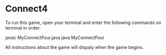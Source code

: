 # Connect4
To run this game, open your terminal and enter the following commands on terminal in order:

javac MyConnectFour.java
java MyConnectFour

All instructions about the game will dispaly when the game begins.
